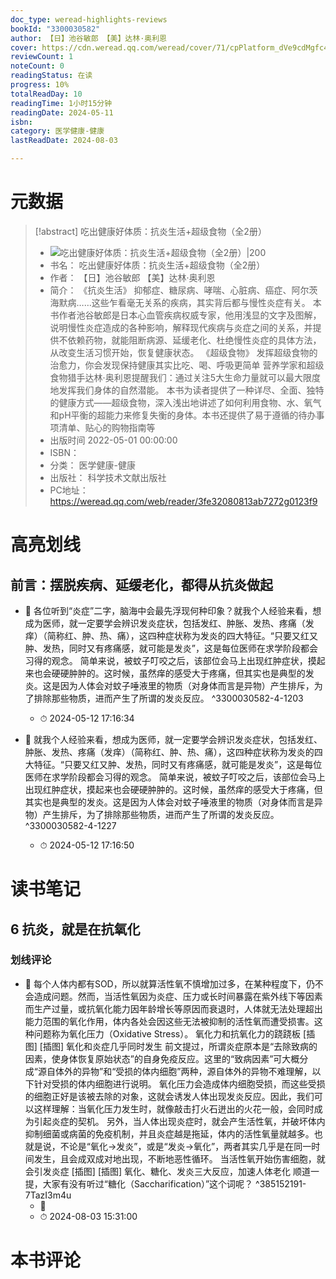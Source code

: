 ```yaml
---
doc_type: weread-highlights-reviews
bookId: "3300030582"
author: 【日】池谷敏郎 【美】达林·奥利恩
cover: https://cdn.weread.qq.com/weread/cover/71/cpPlatform_dVe9cdMgfc41HVXATeqnMY/t7_cpPlatform_dVe9cdMgfc41HVXATeqnMY.jpg
reviewCount: 1
noteCount: 0
readingStatus: 在读
progress: 10%
totalReadDay: 10
readingTime: 1小时15分钟
readingDate: 2024-05-11
isbn: 
category: 医学健康-健康
lastReadDate: 2024-08-03

---
```

# 元数据
> [!abstract] 吃出健康好体质：抗炎生活+超级食物（全2册）
> - ![ 吃出健康好体质：抗炎生活+超级食物（全2册）|200](https://cdn.weread.qq.com/weread/cover/71/cpPlatform_dVe9cdMgfc41HVXATeqnMY/t7_cpPlatform_dVe9cdMgfc41HVXATeqnMY.jpg)
> - 书名： 吃出健康好体质：抗炎生活+超级食物（全2册）
> - 作者： 【日】池谷敏郎 【美】达林·奥利恩
> - 简介： 《抗炎生活》
抑郁症、糖尿病、哮喘、心脏病、癌症、阿尔茨海默病……这些乍看毫无关系的疾病，其实背后都与慢性炎症有关。
本书作者池谷敏郎是日本心血管疾病权威专家，他用浅显的文字及图解，说明慢性炎症造成的各种影响，解释现代疾病与炎症之间的关系，并提供不依赖药物，就能阻断病源、延缓老化、杜绝慢性炎症的具体方法，从改变生活习惯开始，恢复健康状态。
《超级食物》
发挥超级食物的治愈力，你会发现保持健康其实比吃、喝、呼吸更简单
营养学家和超级食物猎手达林·奥利恩提醒我们：通过关注5大生命力量就可以最大限度地发挥我们身体的自然潜能。
本书为读者提供了一种详尽、全面、独特的健康方式——超级食物，深入浅出地讲述了如何利用食物、水、氧气和pH平衡的超能力来修复失衡的身体。本书还提供了易于遵循的待办事项清单、贴心的购物指南等
> - 出版时间 2022-05-01 00:00:00
> - ISBN： 
> - 分类： 医学健康-健康
> - 出版社： 科学技术文献出版社
> - PC地址：https://weread.qq.com/web/reader/3fe32080813ab7272g0123f9

# 高亮划线

## 前言：摆脱疾病、延缓老化，都得从抗炎做起


- 📌 各位听到“炎症”二字，脑海中会最先浮现何种印象？就我个人经验来看，想成为医师，就一定要学会辨识发炎症状，包括发红、肿胀、发热、疼痛（发痒）（简称红、肿、热、痛），这四种症状称为发炎的四大特征。“只要又红又肿、发热，同时又有疼痛感，就可能是发炎”，这是每位医师在求学阶段都会习得的观念。
   简单来说，被蚊子叮咬之后，该部位会马上出现红肿症状，摸起来也会硬硬肿肿的。这时候，虽然痒的感受大于疼痛，但其实也是典型的发炎。这是因为人体会对蚊子唾液里的物质（对身体而言是异物）产生排斥，为了排除那些物质，进而产生了所谓的发炎反应。  ^3300030582-4-1203
    - ⏱ 2024-05-12 17:16:34 

- 📌 就我个人经验来看，想成为医师，就一定要学会辨识发炎症状，包括发红、肿胀、发热、疼痛（发痒）（简称红、肿、热、痛），这四种症状称为发炎的四大特征。“只要又红又肿、发热，同时又有疼痛感，就可能是发炎”，这是每位医师在求学阶段都会习得的观念。
   简单来说，被蚊子叮咬之后，该部位会马上出现红肿症状，摸起来也会硬硬肿肿的。这时候，虽然痒的感受大于疼痛，但其实也是典型的发炎。这是因为人体会对蚊子唾液里的物质（对身体而言是异物）产生排斥，为了排除那些物质，进而产生了所谓的发炎反应。  ^3300030582-4-1227
    - ⏱ 2024-05-12 17:16:50 
# 读书笔记

## 6 抗炎，就是在抗氧化

### 划线评论
- 📌 每个人体内都有SOD，所以就算活性氧不慎增加过多，在某种程度下，仍不会造成问题。然而，当活性氧因为炎症、压力或长时间暴露在紫外线下等因素而生产过量，或抗氧化能力因年龄增长等原因而衰退时，人体就无法处理超出能力范围的氧化作用，体内各处会因这些无法被抑制的活性氧而遭受损害。这种问题称为氧化压力（Oxidative Stress）。
氧化力和抗氧化力的跷跷板
[插图]
[插图] 氧化和炎症几乎同时发生
前文提过，所谓炎症原本是“去除致病的因素，使身体恢复原始状态”的自身免疫反应。这里的“致病因素”可大概分成“源自体外的异物”和“受损的体内细胞”两种，源自体外的异物不难理解，以下针对受损的体内细胞进行说明。
氧化压力会造成体内细胞受损，而这些受损的细胞正好是该被去除的对象，这就会诱发人体出现发炎反应。因此，我们可以这样理解：当氧化压力发生时，就像敲击打火石迸出的火花一般，会同时成为引起炎症的契机。
另外，当人体出现炎症时，就会产生活性氧，并破坏体内抑制细菌或病菌的免疫机制，并且炎症越是拖延，体内的活性氧量就越多。也就是说，不论是“氧化→发炎”，或是“发炎→氧化”，两者其实几乎是在同一时间发生，且会成双成对地出现，不断地恶性循环。
当活性氧开始伤害细胞，就会引发炎症
[插图]
[插图] 氧化、糖化、发炎三大反应，加速人体老化
顺道一提，大家有没有听过“糖化（Saccharification）”这个词呢？  ^385152191-7TazI3m4u
    - 💭 
    - ⏱ 2024-08-03 15:31:00
   
# 本书评论
